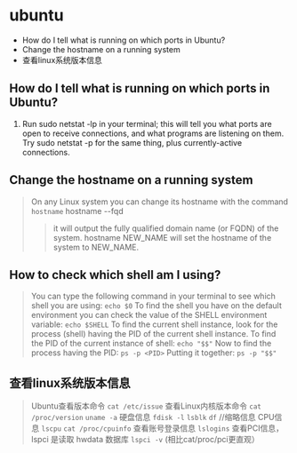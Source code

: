 # ubuntu

<!-- MarkdownTOC -->

- How do I tell what is running on which ports in Ubuntu?
- Change the hostname on a running system
- 查看linux系统版本信息

<!-- /MarkdownTOC -->

## How do I tell what is running on which ports in Ubuntu?
1. Run sudo netstat -lp in your terminal; this will tell you what ports are open to receive connections, and what programs are listening on them. Try sudo netstat -p for the same thing, plus currently-active connections.

## Change the hostname on a running system
> On any Linux system you can change its hostname with the command `hostname`
    hostname --fqd
>> it will output the fully qualified domain name (or FQDN) of the system.
    hostname NEW_NAME
>> will set the hostname of the system to NEW_NAME.

## How to check which shell am I using?
>You can type the following command in your terminal to see which shell you are using:
`echo $0`
> To find the shell you have on the default environment you can check the value of the SHELL environment variable:
`echo $SHELL`
To find the current shell instance, look for the process (shell) having the PID of the current shell instance.
To find the PID of the current instance of shell:
`echo "$$"`
Now to find the process having the PID:
`ps -p <PID>`
Putting it together:
`ps -p "$$"`

## 查看linux系统版本信息
> Ubuntu查看版本命令
`cat /etc/issue`
> 查看Linux内核版本命令
`cat /proc/version`
`uname -a`
> 硬盘信息
`fdisk -l`
`lsblk`
`df` //缩略信息
> CPU信息
`lscpu`
`cat /proc/cpuinfo`
> 查看账号登录信息
`lslogins`
> 查看PCI信息，lspci 是读取 hwdata 数据库
`lspci -v` (相比cat/proc/pci更直观）

